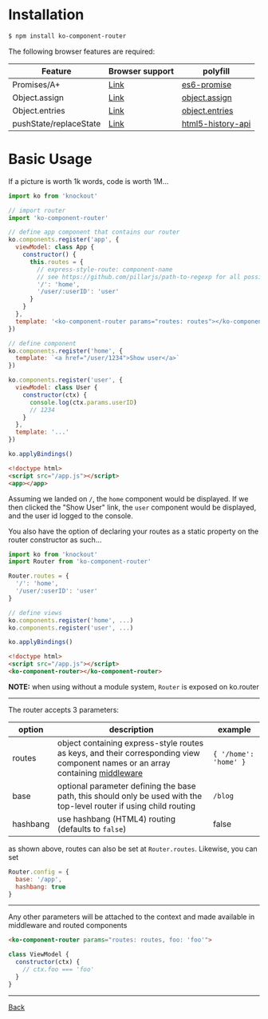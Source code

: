 # Installation
```bash
$ npm install ko-component-router
```

The following browser features are required:

Feature | Browser support | polyfill
---|---|---
Promises/A+ | [Link](https://developer.mozilla.org/en-US/docs/Web/JavaScript/Reference/Global_Objects/Promise#Browser_compatibility) | [es6-promise](https://github.com/stefanpenner/es6-promise)
Object.assign | [Link](https://developer.mozilla.org/en-US/docs/Web/JavaScript/Reference/Global_Objects/Object/assign#Browser_compatibility) | [object.assign](https://github.com/es-shims/object.assign)
Object.entries | [Link](https://developer.mozilla.org/en-US/docs/Web/JavaScript/Reference/Global_Objects/Object/entries#Browser_compatibility) | [object.entries](https://github.com/es-shims/object.entries)
pushState/replaceState | [Link](https://developer.mozilla.org/en-US/docs/Web/API/History_API#Browser_compatibility) | [html5-history-api](https://github.com/devote/HTML5-History-API)

# Basic Usage

If a picture is worth 1k words, code is worth 1M...

```javascript
import ko from 'knockout'

// import router
import 'ko-component-router'

// define app component that contains our router
ko.components.register('app', {
  viewModel: class App {
    constructor() {
      this.routes = {
        // express-style-route: component-name        
        // see https://github.com/pillarjs/path-to-regexp for all possibilities
        '/': 'home',
        '/user/:userID': 'user'
      }
    }
  },
  template: '<ko-component-router params="routes: routes"></ko-component-router>'
})

// define component
ko.components.register('home', {
  template: `<a href="/user/1234">Show user</a>`
})

ko.components.register('user', {
  viewModel: class User {
    constructor(ctx) {
      console.log(ctx.params.userID)
      // 1234
    }
  },
  template: '...'
})

ko.applyBindings()
```

```html
<!doctype html>
<script src="/app.js"></script>
<app></app>
```

Assuming we landed on `/`, the `home` component would be displayed. If we then clicked
the "Show User" link, the `user` component would be displayed, and the user id logged
to the console.

You also have the option of declaring your routes as a static property on the router
constructor as such...

```javascript
import ko from 'knockout'
import Router from 'ko-component-router'

Router.routes = {
  '/': 'home',
  '/user/:userID': 'user'
}

// define views
ko.components.register('home', ...)
ko.components.register('user', ...)

ko.applyBindings()
```

```html
<!doctype html>
<script src="/app.js"></script>
<ko-component-router></ko-component-router>
```

__NOTE:__ when using without a module system, `Router` is exposed on ko.router

---

The router accepts 3 parameters:

| option | description | example |
| ------ | ----------- | ------- |
| routes | object containing express-style routes as keys, and their corresponding view component names or an array containing [middleware](./middleware.md) | `{ '/home': 'home' }` |
| base   | optional parameter defining the base path, this should only be used with the top-level router if using child routing | `/blog` |
| hashbang | use hashbang (HTML4) routing (defaults to `false`) | false |

as shown above, routes can also be set at `Router.routes`. Likewise, you can set

```javascript
Router.config = {
  base: '/app',
  hashbang: true
}
```

---

Any other parameters will be attached to the context and made available in middleware and routed components

```html
<ko-component-router params="routes: routes, foo: 'foo'">
```

```javascript
class ViewModel {
  constructor(ctx) {
    // ctx.foo === 'foo'
  }
}
```

---

[Back](./README.md)
